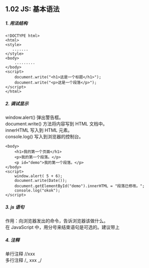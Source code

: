 ## 1.02 JS: 基本语法

##### 1. 用法结构

```
<!DOCTYPE html>
<html>
<style>
   .......
</style>
<body>
    .........
</body>
<script>
    document.write("<h1>这是一个标题</h1>");
    document.write("<p>这是一个段落</p>");
</script>
</html>
```

##### 2. 调试显示

window.alert() 弹出警告框。  
document.write() 方法将内容写到 HTML 文档中。  
innerHTML 写入到 HTML 元素。  
console.log() 写入到浏览器的控制台。

```
<body>
    <h1>我的第一个页面</h1>
    <p>我的第一个段落。</p>
    <p id="demo">我的第一个段落。</p>
</body>
<script>
    window.alert( 5 + 6);
    document.write(Date());
    document.getElementById("demo").innerHTML = "段落已修改。";
    console.log("okok");
</script>
```

##### 3. js 语句

作用：向浏览器发出的命令，告诉浏览器该做什么。  
在 JavaScript 中，用分号来结束语句是可选的。建议带上

##### 4. 注释

单行注释 //xxx  
多行注释 /_ xxx _/
